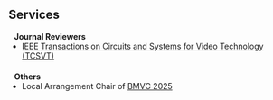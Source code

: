 ## Services

[//]: # (<h4 style="margin:0 10px 0;">Conference Reviewers</h4>)

[//]: # ()
[//]: # (<ul style="margin:0 0 5px;">)

[//]: # (  <li><a href="http://cvpr2023.thecvf.com/"><autocolor>IEEE/CVF Conference on Computer Vision and Pattern Recognition &#40;CVPR&#41; 2021-2023</autocolor></a></li>)

[//]: # (  <li><a href="http://iccv2021.thecvf.com/"><autocolor>IEEE/CVF International Conference on Computer Vision &#40;ICCV&#41; 2021</autocolor></a></li>)

[//]: # (  <li><a href="https://eccv2022.ecva.net/"><autocolor>European Conference on Computer Vision &#40;ECCV&#41; 2022</autocolor></a></li>)

[//]: # (</ul>)

[//]: # ()
<h4 style="margin:0 10px 0;">Journal Reviewers</h4>


<ul style="margin:0 0 20px;">

  <li><a href="https://ieee-cas.org/publication/tcsvt"><autocolor>IEEE Transactions on Circuits and Systems for Video Technology (TCSVT)</autocolor></a></li>

  <!-- <li><a href="https://www.computer.org/csdl/journal/tp"><autocolor>IEEE Transactions on Pattern Analysis and Machine Intelligence &#40;TPAMI&#41;</autocolor></a></li> -->

  <!-- <li><a href="https://www.springer.com/journal/11263"><autocolor>International Journal of Computer Vision &#40;IJCV&#41;</autocolor></a></li> -->
</ul>

<h4 style="margin:0 10px 0;">Others</h4>


<ul style="margin:0 0 20px;">

  <li>Local Arrangement Chair of <a href="https://bmvc2025.bmva.org/people/organisers/"><autocolor>BMVC 2025</autocolor></a></li>

</ul>